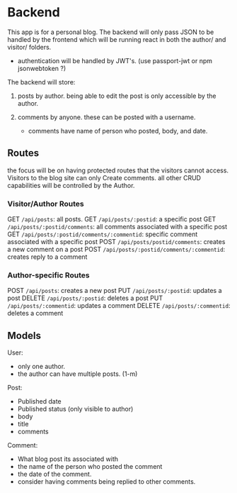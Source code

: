 # Backend

This app is for a personal blog. The backend will only pass JSON to be handled by the frontend which will be running react in both the author/ and visitor/ folders.

- authentication will be handled by JWT's. (use passport-jwt or npm jsonwebtoken ?)

The backend will store:

1. posts by author. being able to edit the post is only accessible by the author.

2. comments by anyone. these can be posted with a username.
   - comments have name of person who posted, body, and date.

## Routes

the focus will be on having protected routes that the visitors cannot access.
Visitors to the blog site can only Create comments. all other CRUD capabilities will be controlled by the Author.

### Visitor/Author Routes

GET `/api/posts`: all posts.
GET `/api/posts/:postid`: a specific post
GET `/api/posts/:postid/comments`: all comments associated with a specific post
GET `/api/posts/:postid/comments/:commentid`: specific comment associated with a specific post
POST `/api/posts/postid/comments`: creates a new comment on a post
POST `/api/posts/:postid/comments/:commentid`: creates reply to a comment

### Author-specific Routes

POST `/api/posts`: creates a new post
PUT `/api/posts/:postid`: updates a post
DELETE `/api/posts/:postid`: deletes a post
PUT `/api/posts/:commentid`: updates a comment
DELETE `/api/posts/:commentid`: deletes a comment

## Models

User:

- only one author.
- the author can have multiple posts. (1-m)

Post:

- Published date
- Published status (only visible to author)
- body
- title
- comments

Comment:

- What blog post its associated with
- the name of the person who posted the comment
- the date of the comment.
- consider having comments being replied to other comments.
